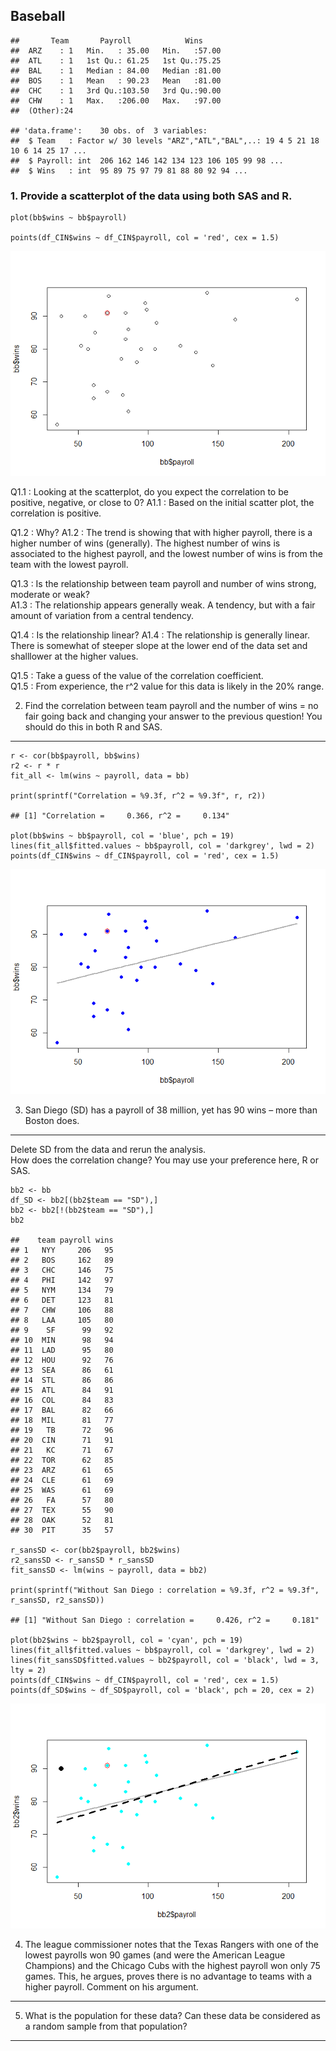 Baseball
--------

    ##       Team       Payroll            Wins      
    ##  ARZ    : 1   Min.   : 35.00   Min.   :57.00  
    ##  ATL    : 1   1st Qu.: 61.25   1st Qu.:75.25  
    ##  BAL    : 1   Median : 84.00   Median :81.00  
    ##  BOS    : 1   Mean   : 90.23   Mean   :81.00  
    ##  CHC    : 1   3rd Qu.:103.50   3rd Qu.:90.00  
    ##  CHW    : 1   Max.   :206.00   Max.   :97.00  
    ##  (Other):24

    ## 'data.frame':    30 obs. of  3 variables:
    ##  $ Team   : Factor w/ 30 levels "ARZ","ATL","BAL",..: 19 4 5 21 18 10 6 14 25 17 ...
    ##  $ Payroll: int  206 162 146 142 134 123 106 105 99 98 ...
    ##  $ Wins   : int  95 89 75 97 79 81 88 80 92 94 ...

### 1. Provide a scatterplot of the data using both SAS and R.

    plot(bb$wins ~ bb$payroll)

    points(df_CIN$wins ~ df_CIN$payroll, col = 'red', cex = 1.5)

![](baseball_files/figure-markdown_strict/unnamed-chunk-2-1.png)

Q1.1 : Looking at the scatterplot, do you expect the correlation to be
positive, negative, or close to 0? A1.1 : Based on the initial scatter
plot, the correlation is positive.

Q1.2 : Why? A1.2 : The trend is showing that with higher payroll, there
is a higher number of wins (generally). The highest number of wins is
associated to the highest payroll, and the lowest number of wins is from
the team with the lowest payroll.

Q1.3 : Is the relationship between team payroll and number of wins
strong, moderate or weak?  
A1.3 : The relationship appears generally weak. A tendency, but with a
fair amount of variation from a central tendency.

Q1.4 : Is the relationship linear? A1.4 : The relationship is generally
linear. There is somewhat of steeper slope at the lower end of the data
set and shalllower at the higher values.

Q1.5 : Take a guess of the value of the correlation coefficient.  
Q1.5 : From experience, the r^2 value for this data is likely in the 20%
range.

2. Find the correlation between team payroll and the number of wins = no fair going back and changing your answer to the previous question! You should do this in both R and SAS.
---------------------------------------------------------------------------------------------------------------------------------------------------------------------------------

    r <- cor(bb$payroll, bb$wins)
    r2 <- r * r
    fit_all <- lm(wins ~ payroll, data = bb)

    print(sprintf("Correlation = %9.3f, r^2 = %9.3f", r, r2))

    ## [1] "Correlation =     0.366, r^2 =     0.134"

    plot(bb$wins ~ bb$payroll, col = 'blue', pch = 19)
    lines(fit_all$fitted.values ~ bb$payroll, col = 'darkgrey', lwd = 2)
    points(df_CIN$wins ~ df_CIN$payroll, col = 'red', cex = 1.5)

![](baseball_files/figure-markdown_strict/unnamed-chunk-3-1.png)

3. San Diego (SD) has a payroll of 38 million, yet has 90 wins – more than Boston does.
---------------------------------------------------------------------------------------

Delete SD from the data and rerun the analysis.  
How does the correlation change? You may use your preference here, R or
SAS.

    bb2 <- bb
    df_SD <- bb2[(bb2$team == "SD"),]
    bb2 <- bb2[!(bb2$team == "SD"),]
    bb2

    ##    team payroll wins
    ## 1   NYY     206   95
    ## 2   BOS     162   89
    ## 3   CHC     146   75
    ## 4   PHI     142   97
    ## 5   NYM     134   79
    ## 6   DET     123   81
    ## 7   CHW     106   88
    ## 8   LAA     105   80
    ## 9    SF      99   92
    ## 10  MIN      98   94
    ## 11  LAD      95   80
    ## 12  HOU      92   76
    ## 13  SEA      86   61
    ## 14  STL      86   86
    ## 15  ATL      84   91
    ## 16  COL      84   83
    ## 17  BAL      82   66
    ## 18  MIL      81   77
    ## 19   TB      72   96
    ## 20  CIN      71   91
    ## 21   KC      71   67
    ## 22  TOR      62   85
    ## 23  ARZ      61   65
    ## 24  CLE      61   69
    ## 25  WAS      61   69
    ## 26   FA      57   80
    ## 27  TEX      55   90
    ## 28  OAK      52   81
    ## 30  PIT      35   57

    r_sansSD <- cor(bb2$payroll, bb2$wins)
    r2_sansSD <- r_sansSD * r_sansSD
    fit_sansSD <- lm(wins ~ payroll, data = bb2)

    print(sprintf("Without San Diego : correlation = %9.3f, r^2 = %9.3f", r_sansSD, r2_sansSD))

    ## [1] "Without San Diego : correlation =     0.426, r^2 =     0.181"

    plot(bb2$wins ~ bb2$payroll, col = 'cyan', pch = 19)
    lines(fit_all$fitted.values ~ bb$payroll, col = 'darkgrey', lwd = 2)
    lines(fit_sansSD$fitted.values ~ bb2$payroll, col = 'black', lwd = 3, lty = 2)
    points(df_CIN$wins ~ df_CIN$payroll, col = 'red', cex = 1.5)
    points(df_SD$wins ~ df_SD$payroll, col = 'black', pch = 20, cex = 2)

![](baseball_files/figure-markdown_strict/unnamed-chunk-4-1.png)

4. The league commissioner notes that the Texas Rangers with one of the lowest payrolls won 90 games (and were the American League Champions) and the Chicago Cubs with the highest payroll won only 75 games. This, he argues, proves there is no advantage to teams with a higher payroll. Comment on his argument.
---------------------------------------------------------------------------------------------------------------------------------------------------------------------------------------------------------------------------------------------------------------------------------------------------------------------

5. What is the population for these data? Can these data be considered as a random sample from that population?
---------------------------------------------------------------------------------------------------------------
